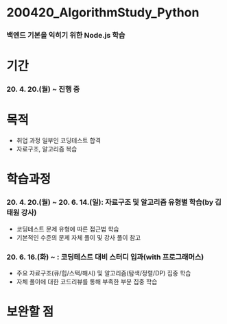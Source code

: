 # 200420_AlgorithmStudy_Python
### 백엔드 기본을 익히기 위한 Node.js 학습

# 기간
### 20. 4. 20.(월) ~ 진행 중

# 목적
* 취업 과정 일부인 코딩테스트 합격
* 자료구조, 알고리즘 복습


# 학습과정
### 20. 4. 20.(월) ~ 20. 6. 14.(일): 자료구조 및 알고리즘 유형별 학습(by 김태원 강사)
* 코딩테스트 문제 유형에 따른 접근법 학습
* 기본적인 수준의 문제 자체 풀이 및 강사 풀이 참고 
### 20. 6. 16.(화) ~ : 코딩테스트 대비 스터디 입과(with 프로그래머스)
* 주요 자료구조(큐/힙/스택/해시) 및 알고리즘(탐색/정렬/DP) 집중 학습
* 자체 풀이에 대한 코드리뷰를 통해 부족한 부분 집중 학습


# 보완할 점

